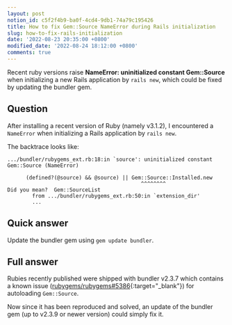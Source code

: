 ```yaml
---
layout: post
notion_id: c5f2f4b9-ba0f-4cd4-9db1-74a79c195426
title: How to fix Gem::Source NameError during Rails initialization
slug: how-to-fix-rails-initialization
date: '2022-08-23 20:35:00 +0800'
modified_date: '2022-08-24 18:12:00 +0800'
comments: true
---
```


Recent ruby versions raise **NameError: uninitialized constant Gem::Source** when initializing a new Rails application by `rails new`, which could be fixed by updating the bundler gem.

## Question

After installing a recent version of Ruby (namely v3.1.2), I encountered a `NameError` when initializing a Rails application by `rails new`.

The backtrace looks like:

```plain
.../bundler/rubygems_ext.rb:18:in `source': uninitialized constant Gem::Source (NameError)

      (defined?(@source) && @source) || Gem::Source::Installed.new
                                           ^^^^^^^^
Did you mean?  Gem::SourceList
        from .../bundler/rubygems_ext.rb:50:in `extension_dir'
        ...
```

## Quick answer

Update the bundler gem using `gem update bundler`.

## Full answer

Rubies recently published were shipped with bundler v2.3.7 which contains a known issue ([rubygems/rubygems#5386](https://github.com/rubygems/rubygems/pull/5386){:target="_blank"}) for autoloading `Gem::Source`.

Now since it has been reproduced and solved, an update of the bundler gem (up to v2.3.9 or newer version) could simply fix it.
